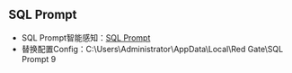 ## SQL Prompt

- SQL Prompt智能感知：[SQL Prompt](https://download.csdn.net/download/winsty2008/10474467)
- 替换配置Config：C:\Users\Administrator\AppData\Local\Red Gate\SQL Prompt 9